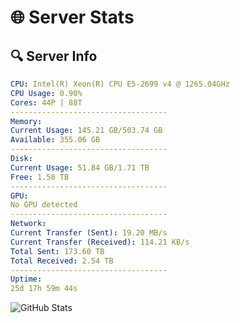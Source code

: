 # 🌐 Server Stats
## 🔍 Server Info
```yaml
CPU: Intel(R) Xeon(R) CPU E5-2699 v4 @ 1265.04GHz
CPU Usage: 0.90%
Cores: 44P | 88T
-----------------------------------
Memory:
Current Usage: 145.21 GB/503.74 GB
Available: 355.06 GB
-----------------------------------
Disk:
Current Usage: 51.84 GB/1.71 TB
Free: 1.58 TB
-----------------------------------
GPU:
No GPU detected
-----------------------------------
Network:
Current Transfer (Sent): 19.20 MB/s
Current Transfer (Received): 114.21 KB/s
Total Sent: 173.60 TB
Total Received: 2.54 TB
-----------------------------------
Uptime:
25d 17h 59m 44s
```
![GitHub Stats](https://img.shields.io/badge/Updated-2025-03-05_16:43:02-blue)